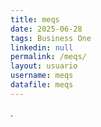 ```yaml
---
title: meqs
date: 2025-06-28
tags: Business One
linkedin: null
permalink: /meqs/
layout: usuario
username: meqs
datafile: meqs
---
```

.  
